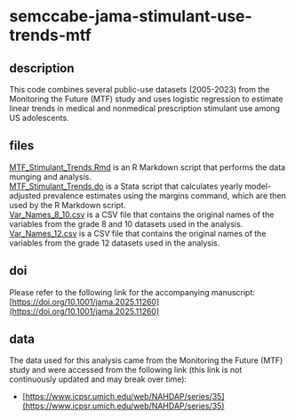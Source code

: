# semccabe-jama-stimulant-use-trends-mtf

## description

This code combines several public-use datasets (2005-2023) from the Monitoring the Future (MTF) study and uses logistic regression to estimate linear trends in medical and nonmedical prescription stimulant use among US adolescents.

## files

[MTF_Stimulant_Trends.Rmd](MTF_Stimulant_Trends.Rmd) is an R Markdown script that performs the data munging and analysis.  
[MTF_Stimulant_Trends.do](MTF_Stimulant_Trends.do) is a Stata script that calculates yearly model-adjusted prevalence estimates using the margins command, which are then used by the R Markdown script.  
[Var_Names_8_10.csv](Var_Names_8_10.csv) is a CSV file that contains the original names of the variables from the grade 8 and 10 datasets used in the analysis.  
[Var_Names_12.csv](Var_Names_12.csv) is a CSV file that contains the original names of the variables from the grade 12 datasets used in the analysis.

## doi

Please refer to the following link for the accompanying manuscript: [https://doi.org/10.1001/jama.2025.11260](https://doi.org/10.1001/jama.2025.11260)

## data

The data used for this analysis came from the Monitoring the Future (MTF) study and were accessed from the following link (this link is not continuously updated and may break over time):
- [https://www.icpsr.umich.edu/web/NAHDAP/series/35](https://www.icpsr.umich.edu/web/NAHDAP/series/35)
